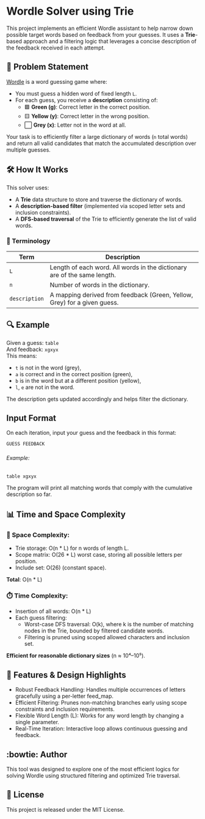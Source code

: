 
# Wordle Solver using Trie

This project implements an efficient Wordle assistant to help narrow down possible target words based on feedback from your guesses. It uses a **Trie**-based approach and a filtering logic that leverages a concise description of the feedback received in each attempt.


## :jigsaw: Problem Statement

[Wordle](https://www.nytimes.com/games/wordle/index.html) is a word guessing game where:
- You must guess a hidden word of fixed length `L`.
- For each guess, you receive a **description** consisting of:
  - :green_square: **Green (g)**: Correct letter in the correct position.
  - :yellow_square: **Yellow (y)**: Correct letter in the wrong position.
  - :white_large_square: **Grey (x)**: Letter not in the word at all.

Your task is to efficiently filter a large dictionary of words (`n` total words) and return all valid candidates that match the accumulated description over multiple guesses.

## :hammer_and_wrench: How It Works

This solver uses:
- A **Trie** data structure to store and traverse the dictionary of words.
- A **description-based filter** (implemented via scoped letter sets and inclusion constraints).
- A **DFS-based traversal** of the Trie to efficiently generate the list of valid words.

### :blue_book: Terminology

| Term         | Description                                                                 |
|--------------|-----------------------------------------------------------------------------|
| `L`          | Length of each word. All words in the dictionary are of the same length.   |
| `n`          | Number of words in the dictionary.                                          |
| `description`| A mapping derived from feedback (Green, Yellow, Grey) for a given guess.    |

## :mag: Example

Given a guess: `table`  
And feedback: `xgxyx`  
This means:
- `t` is not in the word (grey),
- `a` is correct and in the correct position (green),
- `b` is in the word but at a different position (yellow),
- `l`, `e` are not in the word.

The description gets updated accordingly and helps filter the dictionary.

## Input Format
On each iteration, input your guess and the feedback in this format:

```bash
GUESS FEEDBACK
```

###### Example:

```bash
table xgxyx
```

The program will print all matching words that comply with the cumulative description so far.

## :bar_chart: Time and Space Complexity

### :brain: Space Complexity:

- Trie storage: O(n * L) for n words of length L.
- Scope matrix: O(26 * L) worst case, storing all possible letters per position.
- Include set: O(26) (constant space).

**Total**: O(n * L)

### :stopwatch: Time Complexity:
- Insertion of all words: O(n * L)
- Each guess filtering:
    - Worst-case DFS traversal: O(k), where k is the number of matching nodes in the Trie, bounded by filtered candidate words.
    - Filtering is pruned using scoped allowed characters and inclusion set.

**Efficient for reasonable dictionary sizes** (n ≈ 10⁴–10⁵).

## :brain: Features & Design Highlights

- Robust Feedback Handling: Handles multiple occurrences of letters gracefully using a per-letter feed_map.
- Efficient Filtering: Prunes non-matching branches early using scope constraints and inclusion requirements.
- Flexible Word Length (L): Works for any word length by changing a single parameter.
- Real-Time Iteration: Interactive loop allows continuous guessing and feedback.

## :bowtie: Author

This tool was designed to explore one of the most efficient logics for solving Wordle using structured filtering and optimized Trie traversal.

## :page_with_curl: License

This project is released under the MIT License.
